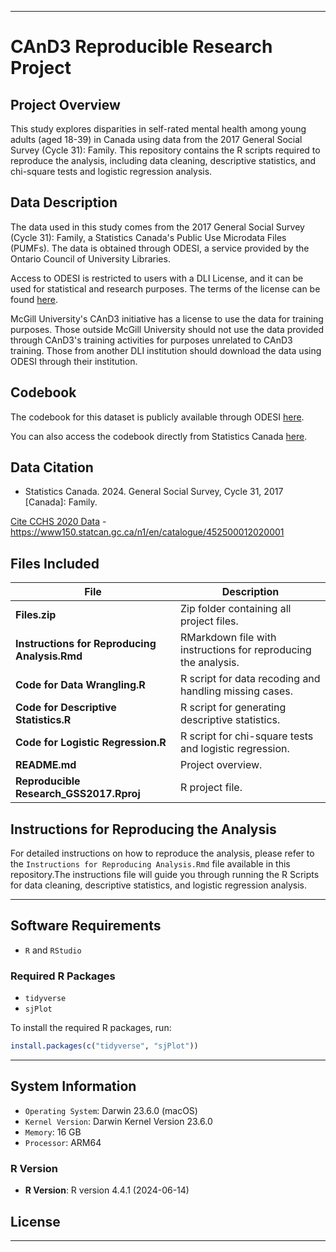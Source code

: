 
---
# CAnD3 Reproducible Research Project

## Project Overview

This study explores disparities in self-rated mental health among young adults (aged 18-39) in Canada using data from the 2017 General Social Survey (Cycle 31): Family. This repository contains the R scripts required to reproduce the analysis, including data cleaning, descriptive statistics, and chi-square tests and logistic regression analysis.


## Data Description

The data used in this study comes from the 2017 General Social Survey (Cycle 31): Family, a Statistics Canada's Public Use Microdata Files (PUMFs). The data is obtained through ODESI, a service provided by the Ontario Council of University Libraries.

Access to ODESI is restricted to users with a DLI License, and it can be used for statistical and research purposes. The terms of the license can be found [here](https://www.statcan.gc.ca/eng/about/research/data/odc-dli).

McGill University's CAnD3 initiative has a license to use the data for training purposes. Those outside McGill University should not use the data provided through CAnD3's training activities for purposes unrelated to CAnD3 training. Those from another DLI institution should download the data using ODESI through their institution.

## Codebook

The codebook for this dataset is publicly available through ODESI [here](https://odesi.ca/).

You can also access the codebook directly from Statistics Canada [here](https://www150.statcan.gc.ca/n1/pub/45-25-0001/cat4/c31_2017.zip).

## Data Citation

- Statistics Canada. 2024. General Social Survey, Cycle 31, 2017 [Canada]: Family.

[Cite CCHS 2020 Data](https://www150.statcan.gc.ca/n1/en/catalogue/452500012020001) - https://www150.statcan.gc.ca/n1/en/catalogue/452500012020001

## Files Included 


| **File**                              | **Description**                                          |
|---------------------------------------|----------------------------------------------------------|
| **Files.zip**                         | Zip folder containing all project files.           |
| **Instructions for Reproducing Analysis.Rmd** | RMarkdown file with instructions for reproducing the analysis. |
| **Code for Data Wrangling.R**         | R script for data recoding and handling missing cases.    |
| **Code for Descriptive Statistics.R** | R script for generating descriptive statistics.           |
| **Code for Logistic Regression.R**    | R script for chi-square tests and logistic regression.    |
| **README.md**                         | Project overview.                                         |
| **Reproducible Research_GSS2017.Rproj** | R project file.                                           |

## Instructions for Reproducing the Analysis

For detailed instructions on how to reproduce the analysis, please refer to the `Instructions for Reproducing Analysis.Rmd` file available in this repository.The instructions file will guide you through running the R Scripts for data cleaning, descriptive statistics, and logistic regression analysis.

---

## Software Requirements


- `R` and `RStudio`

### Required R Packages

- `tidyverse`
- `sjPlot`

To install the required R packages, run:

```r
install.packages(c("tidyverse", "sjPlot"))
```

---

## System Information

- `Operating System`: Darwin 23.6.0 (macOS)
- `Kernel Version`: Darwin Kernel Version 23.6.0
- `Memory`: 16 GB
- `Processor`: ARM64

### R Version

- **R Version**: R version 4.4.1 (2024-06-14)

## License


---

